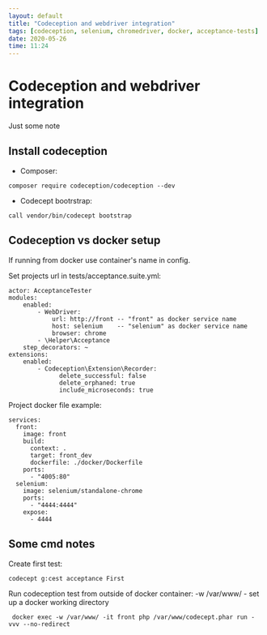 ```yaml
---
layout: default
title: "Codeception and webdriver integration"
tags: [codeception, selenium, chromedriver, docker, acceptance-tests]
date: 2020-05-26
time: 11:24
---
```

# Codeception and webdriver integration

Just some note 

## Install codeception
 
- Composer:
```
composer require codeception/codeception --dev
```

- Codecept bootrstrap:
```
call vendor/bin/codecept bootstrap
```

## Codeception vs docker setup
If running from docker use container's name in config.

 Set projects url in tests/acceptance.suite.yml: 
```
actor: AcceptanceTester
modules:
    enabled:
        - WebDriver:
            url: http://front -- "front" as docker service name
            host: selenium    -- "selenium" as docker service name
            browser: chrome
        - \Helper\Acceptance
    step_decorators: ~
extensions:
    enabled:
        - Codeception\Extension\Recorder:
              delete_successful: false
              delete_orphaned: true
              include_microseconds: true

```

Project docker file example:
```
services:
  front:
    image: front
    build:
      context: .
      target: front_dev
      dockerfile: ./docker/Dockerfile
    ports:
      - "4005:80"
  selenium:
    image: selenium/standalone-chrome
    ports:
      - "4444:4444"
    expose:
      - 4444
```
## Some cmd notes
Create first test:
```
codecept g:cest acceptance First
```
Run codeception test from outside of docker container:
-w /var/www/ - set up a docker working directory 
```
 docker exec -w /var/www/ -it front php /var/www/codecept.phar run -vvv --no-redirect
```